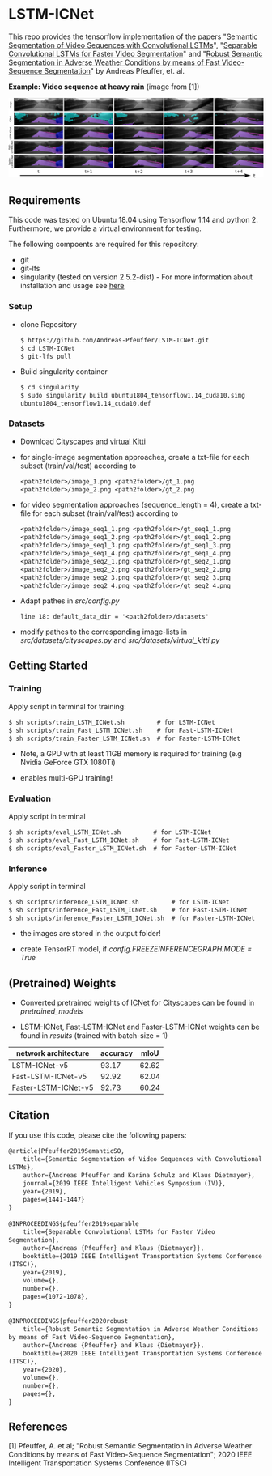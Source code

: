 # LSTM-ICNet

This repo provides the tensorflow implementation of the papers "[Semantic Segmentation of Video Sequences with Convolutional LSTMs](https://arxiv.org/pdf/1905.01058.pdf)", "[Separable Convolutional LSTMs for Faster Video Segmentation](https://arxiv.org/pdf/1907.06876.pdf)" and "[Robust Semantic Segmentation in Adverse Weather Conditions by means of Fast Video-Sequence Segmentation](https://arxiv.org/pdf/2007.00290.pdf)" by Andreas Pfeuffer, et. al.

**Example: Video sequence at heavy rain** (image from [1])

![image](docu/example_timeSequence.png "video sequence at heavy rain")

## Requirements

This code was tested on Ubuntu 18.04 using Tensorflow 1.14 and python 2. Furthermore, we provide a virtual environment for testing.

The following compoents are required for this repository:

* git
* git-lfs
* singularity (tested on version 2.5.2-dist) - For more information about installation and usage see [here](https://sylabs.io/guides/3.0/user-guide/index.html)

### Setup

* clone Repository
 
    ```
    $ https://github.com/Andreas-Pfeuffer/LSTM-ICNet.git
    $ cd LSTM-ICNet
    $ git-lfs pull
    ```
    
* Build singularity container

    ```
    $ cd singularity
    $ sudo singularity build ubuntu1804_tensorflow1.14_cuda10.simg ubuntu1804_tensorflow1.14_cuda10.def
    ```

### Datasets

* Download [Cityscapes](https://www.cityscapes-dataset.com/) and [virtual Kitti](https://europe.naverlabs.com/research/computer-vision/proxy-virtual-worlds-vkitti-1/)

* for single-image segmentation approaches, create a txt-file for each subset (train/val/test) according to

    ```
    <path2folder>/image_1.png <path2folder>/gt_1.png 
    <path2folder>/image_2.png <path2folder>/gt_2.png 
    ```
    
* for video segmentation approaches (sequence_length = 4), create a txt-file for each subset (train/val/test) according to

    ```
    <path2folder>/image_seq1_1.png <path2folder>/gt_seq1_1.png 
    <path2folder>/image_seq1_2.png <path2folder>/gt_seq1_2.png 
    <path2folder>/image_seq1_3.png <path2folder>/gt_seq1_3.png 
    <path2folder>/image_seq1_4.png <path2folder>/gt_seq1_4.png
    <path2folder>/image_seq2_1.png <path2folder>/gt_seq2_1.png 
    <path2folder>/image_seq2_2.png <path2folder>/gt_seq2_2.png 
    <path2folder>/image_seq2_3.png <path2folder>/gt_seq2_3.png 
    <path2folder>/image_seq2_4.png <path2folder>/gt_seq2_4.png
    ```
    
* Adapt pathes in *src/config.py*

    ```
    line 18: default_data_dir = '<path2folder>/datasets'
    ```
    
* modify pathes to the corresponding image-lists in *src/datasets/cityscapes.py* and *src/datasets/virtual_kitti.py*


## Getting Started

### Training

Apply script in terminal for training:

    $ sh scripts/train_LSTM_ICNet.sh         # for LSTM-ICNet
    $ sh scripts/train_Fast_LSTM_ICNet.sh    # for Fast-LSTM-ICNet
    $ sh scripts/train_Faster_LSTM_ICNet.sh  # for Faster-LSTM-ICNet
    
* Note, a GPU with at least 11GB memory is required for training (e.g Nvidia GeForce GTX 1080Ti)

* enables multi-GPU training!

### Evaluation

Apply script in terminal

    $ sh scripts/eval_LSTM_ICNet.sh         # for LSTM-ICNet
    $ sh scripts/eval_Fast_LSTM_ICNet.sh    # for Fast-LSTM-ICNet
    $ sh scripts/eval_Faster_LSTM_ICNet.sh  # for Faster-LSTM-ICNet

### Inference

Apply script in terminal

    $ sh scripts/inference_LSTM_ICNet.sh         # for LSTM-ICNet
    $ sh scripts/inference_Fast_LSTM_ICNet.sh    # for Fast-LSTM-ICNet
    $ sh scripts/inference_Faster_LSTM_ICNet.sh  # for Faster-LSTM-ICNet 
    
* the images are stored in the output folder!

* create TensorRT model, if *config.FREEZEINFERENCEGRAPH.MODE = True*
    
## (Pretrained) Weights

* Converted pretrained weights of [ICNet](https://github.com/hellochick/ICNet-tensorflow) for Cityscapes can be found in *pretrained_models*

* LSTM-ICNet, Fast-LSTM-ICNet and Faster-LSTM-ICNet weights can be found in *results* (trained with batch-size = 1)

| network architecture | accuracy | mIoU |
| ------ | ------ | ------ |
| LSTM-ICNet-v5 | 93.17 | 62.62 |
| Fast-LSTM-ICNet-v5 | 92.92 | 62.04 |
| Faster-LSTM-ICNet-v5 | 92.73 | 60.24 |

## Citation

If you use this code, please cite the following papers:

    @article{Pfeuffer2019SemanticSO,
        title={Semantic Segmentation of Video Sequences with Convolutional LSTMs},
        author={Andreas Pfeuffer and Karina Schulz and Klaus Dietmayer},
        journal={2019 IEEE Intelligent Vehicles Symposium (IV)},
        year={2019},
        pages={1441-1447}
    }
    
    @INPROCEEDINGS{pfeuffer2019separable
        title={Separable Convolutional LSTMs for Faster Video Segmentation}, 
        author={Andreas {Pfeuffer} and Klaus {Dietmayer}},
        booktitle={2019 IEEE Intelligent Transportation Systems Conference (ITSC)}, 
        year={2019},
        volume={},
        number={},
        pages={1072-1078},
    }

    @INPROCEEDINGS{pfeuffer2020robust
        title={Robust Semantic Segmentation in Adverse Weather Conditions by means of Fast Video-Sequence Segmentation}, 
        author={Andreas {Pfeuffer} and Klaus {Dietmayer}},
        booktitle={2020 IEEE Intelligent Transportation Systems Conference (ITSC)}, 
        year={2020},
        volume={},
        number={},
        pages={},
    }

  
  ## References
  
  [1] Pfeuffer, A. et al; "Robust Semantic Segmentation in Adverse Weather Conditions by means of Fast Video-Sequence Segmentation"; 2020 IEEE Intelligent Transportation Systems Conference (ITSC) 
    
